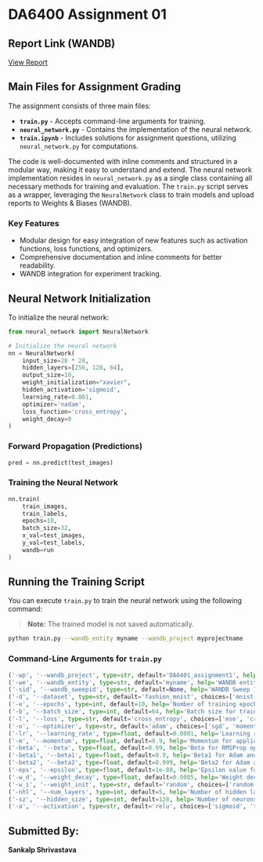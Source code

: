 # DA6400 Assignment 01

## Report Link (WANDB)
[View Report](abc.xyz)

## Main Files for Assignment Grading
The assignment consists of three main files:

- **`train.py`** - Accepts command-line arguments for training.
- **`neural_network.py`** - Contains the implementation of the neural network.
- **`train.ipynb`** - Includes solutions for assignment questions, utilizing `neural_network.py` for computations.

The code is well-documented with inline comments and structured in a modular way, making it easy to understand and extend. The neural network implementation resides in `neural_network.py` as a single class containing all necessary methods for training and evaluation. The `train.py` script serves as a wrapper, leveraging the `NeuralNetwork` class to train models and upload reports to Weights & Biases (WANDB).

### Key Features
- Modular design for easy integration of new features such as activation functions, loss functions, and optimizers.
- Comprehensive documentation and inline comments for better readability.
- WANDB integration for experiment tracking.

## Neural Network Initialization
To initialize the neural network:

```python
from neural_network import NeuralNetwork

# Initialize the neural network
nn = NeuralNetwork(
    input_size=28 * 28,
    hidden_layers=[256, 128, 64],
    output_size=10,
    weight_initialization="xavier",
    hidden_activation='sigmoid',
    learning_rate=0.001,
    optimizer='nadam',
    loss_function='cross_entropy',
    weight_decay=0
)
```

### Forward Propagation (Predictions)
```python
pred = nn.predict(test_images)
```

### Training the Neural Network
```python
nn.train(
    train_images,
    train_labels,
    epochs=10,
    batch_size=32,
    x_val=test_images,
    y_val=test_labels,
    wandb=run
)
```

## Running the Training Script
You can execute `train.py` to train the neural network using the following command:

> **Note:** The trained model is not saved automatically.

```bash
python train.py --wandb_entity myname --wandb_project myprojectname
```

### Command-Line Arguments for `train.py`

```python
('-wp', '--wandb_project', type=str, default='DA6401_assignment1', help='Project name for WANDB tracking')
('-we', '--wandb_entity', type=str, default='myname', help='WANDB entity for experiment tracking')
('-sid', '--wandb_sweepid', type=str, default=None, help='WANDB Sweep ID for logging sweep runs')
('-d', '--dataset', type=str, default='fashion_mnist', choices=['mnist', 'fashion_mnist'], help='Dataset selection')
('-e', '--epochs', type=int, default=10, help='Number of training epochs')
('-b', '--batch_size', type=int, default=64, help='Batch size for training')
('-l', '--loss', type=str, default='cross_entropy', choices=['mse', 'cross_entropy'], help='Loss function')
('-o', '--optimizer', type=str, default='adam', choices=['sgd', 'momentum', 'nesterov', 'rmsprop', 'adam', 'nadam'], help='Optimizer selection')
('-lr', '--learning_rate', type=float, default=0.0001, help='Learning rate')
('-m', '--momentum', type=float, default=0.9, help='Momentum for applicable optimizers')
('-beta', '--beta', type=float, default=0.99, help='Beta for RMSProp optimizer')
('-beta1', '--beta1', type=float, default=0.9, help='Beta1 for Adam and Nadam optimizers')
('-beta2', '--beta2', type=float, default=0.999, help='Beta2 for Adam and Nadam optimizers')
('-eps', '--epsilon', type=float, default=1e-08, help='Epsilon value for optimizers')
('-w_d', '--weight_decay', type=float, default=0.0005, help='Weight decay for regularization')
('-w_i', '--weight_init', type=str, default='random', choices=['random', 'xavier'], help='Weight initialization method')
('-nhl', '--num_layers', type=int, default=5, help='Number of hidden layers')
('-sz', '--hidden_size', type=int, default=128, help='Number of neurons in hidden layers')
('-a', '--activation', type=str, default='relu', choices=['sigmoid', 'tanh', 'relu'], help='Activation function')
```

## Submitted By:
**Sankalp Shrivastava**

